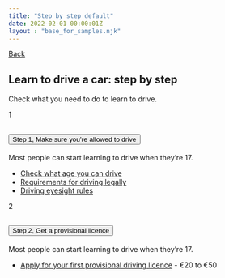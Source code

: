 ```yaml
---
title: "Step by step default"
date: 2022-02-01 00:00:01Z
layout : "base_for_samples.njk"
---
```

<!--beforeMain-->
<section class="govcy-container">
    <a class="govcy-back-link" href="#">Back</a>
</section>
 <!--main-->
 <main class="govcy-container" id="mainContainer">
    <div class="govcy-row">
        <article class="govcy-col-8">
            <h1>Learn to drive a car: step by step</h1>
            <p>Check what you need to do to learn to drive.</p>
            <div class="govcy-accordion govcy-accordion-steps">
                <div class="govcy-accordion-item">
                    <div class="govcy-accordion-step">1</div>
                    <h2 class="govcy-accordion-header" id="headingStepOne">
                    <button class="govcy-accordion-button" type="button" data-govcy-target="#collapseStepOne" aria-expanded="true" aria-controls="collapseStepOne">
                        <span class="govcy-visually-hidden-error">Step 1, </span>Make sure you’re allowed to drive
                    </button>
                    </h2>
                    <div id="collapseStepOne" class="govcy-accordion-collapse collapse show" aria-label="headingStepOne">
                        <div class="govcy-accordion-body">
                            <p>Most people can start learning to drive when they’re 17.</p>
                            <ul class="govcy-list-spaced govcy-list-unstyled">
                                <li><a href="#">Check what age you can drive</a></li>
                                <li><a href="#">Requirements for driving legally</a></li>
                                <li><a href="#">Driving eyesight rules</a></li>
                            </ul>
                        </div>
                    </div>
                </div>
                <div class="govcy-accordion-item">
                    <div class="govcy-accordion-step">2</div>
                    <h2 class="govcy-accordion-header" id="headingStepTwo">
                        <button class="govcy-accordion-button collapsed" type="button" data-govcy-target="#collapseStepTwo" aria-expanded="false" aria-controls="collapseStepTwo">
                            <span class="govcy-visually-hidden-error">Step 2, </span>Get a provisional licence
                        </button>
                    </h2>
                    <div id="collapseStepTwo" class="govcy-accordion-collapse collapse" aria-label="headingStepTwo">
                        <div class="govcy-accordion-body">
                            <p>Most people can start learning to drive when they’re 17.</p>
                            <ul class="govcy-list-spaced govcy-list-unstyled">
                                <li><a href="#">Apply for your first provisional driving licence</a> - €20 to €50</li>
                            </ul>
                        </div>
                    </div>
                </div>
            </div>
        </article>
    </div>
</main>